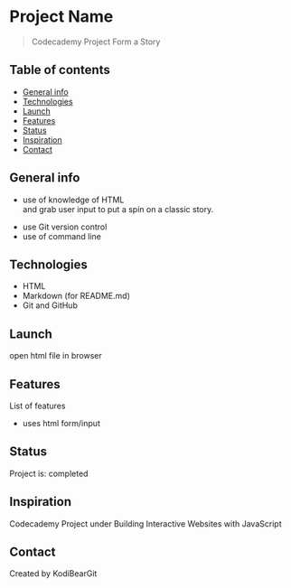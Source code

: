 # Project Name
> Codecademy Project Form a Story

## Table of contents
* [General info](#general-info)
* [Technologies](#technologies)
* [Launch](#launch)
* [Features](#features)
* [Status](#status)
* [Inspiration](#inspiration)
* [Contact](#contact)

## General info
* use of knowledge of HTML <form> and grab user input to put a spin on a classic story. 
* use Git version control
* use of command line

## Technologies
* HTML
* Markdown (for README.md)
* Git and GitHub

## Launch
open html file in browser

## Features
List of features
* uses html form/input

## Status
Project is: completed

## Inspiration
Codecademy Project under Building Interactive Websites with JavaScript

## Contact
Created by KodiBearGit